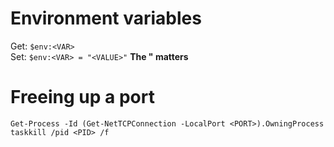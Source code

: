 # Environment variables
Get: `$env:<VAR>`  
Set: `$env:<VAR> = "<VALUE>"` **The " matters**

# Freeing up a port
`Get-Process -Id (Get-NetTCPConnection -LocalPort <PORT>).OwningProcess`  
`taskkill /pid <PID> /f`
